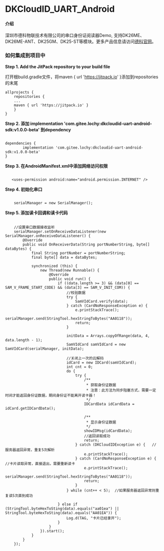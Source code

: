 # DKCloudID_UART_Android

#### 介绍
深圳市德科物联技术有限公司的串口身份证阅读器Demo, 支持DK26ME、DK26ME-ANT、DK25GM、DK25-ST等模块。更多产品信息请访问[德科官网](http://www.derkiot.com/)。

### 如何集成到项目中
 **Step 1. Add the JitPack repository to your build file**
 
打开根build.gradle文件，将maven { url 'https://jitpack.io' }添加到repositories的末尾

```
allprojects {
    repositories {
    ...
    maven { url 'https://jitpack.io' }
    }
}
```
 **Step 2. 添加 implementation 'com.gitee.lochy:dkcloudid-uart-android-sdk:v1.0.0-beta' 到dependency** 

```

dependencies {
        implementation 'com.gitee.lochy:dkcloudid-uart-android-sdk:v1.0.0-beta'
}
```

 **Step 3. 在AndroidManifest.xml中添加网络访问权限** 
 
 ```

    <uses-permission android:name="android.permission.INTERNET" />
```
 
 
 **Step 4. 初始化串口** 

```

    serialManager = new SerialManager();
```

 **Step 5. 添加读卡回调和读卡代码** 

```

	//设置串口数据接收监听
	serialManager.setOnReceiveDataListener(new SerialManager.onReceiveDataListener() {
		@Override
		public void OnReceiverData(String portNumberString, byte[] dataBytes) {
			final String portNumber = portNumberString;
			final byte[] data = dataBytes;

			synchronized (this) {
				new Thread(new Runnable() {
					@Override
					public void run() {
						if ((data.length >= 3) && (data[0] == SAM_V_FRAME_START_CODE) && (data[3] == SAM_V_INIT_COM)) {
							//校验数据
							try {
								SamVIdCard.verify(data);
							} catch (CardNoResponseException e) {
								e.printStackTrace();
								serialManager.send(StringTool.hexStringToBytes("AA0118"));
								return;
							}

							initData = Arrays.copyOfRange(data, 4, data.length - 1);
							SamVIdCard samVIdCard = new SamVIdCard(serialManager, initData);

							//关闭上一次的云解码
							idCard = new IDCard(samVIdCard);
							int cnt = 0;
							do {
								try {
									/**
									 * 获取身份证数据
									 * 注意：此方法为同步阻塞方式，需要一定时间才能返回身份证数据，期间身份证不能离开读卡器！
									 */
									IDCardData idCardData = idCard.getIDCardData();

									/**
									 * 显示身份证数据
									 */
									showIDMsg(idCardData);
									//返回读取成功
									return;
								} catch (DKCloudIDException e) {   //服务器返回异常，重复5次解析
									e.printStackTrace();
								} catch (CardNoResponseException e) {    //卡片读取异常，直接退出，需要重新读卡
									e.printStackTrace();
									serialManager.send(StringTool.hexStringToBytes("AA0118"));
									return;
								}
							} while (cnt++ < 5);  //如果服务器返回异常则重复读5次直到成功

						} else if (StringTool.byteHexToSting(data).equals("aa01ea") || StringTool.byteHexToSting(data).equals("AA01EA")) {
							Log.d(TAG, "卡片已经拿开");
						}
					}
				}).start();
			}
		}
	});
```
